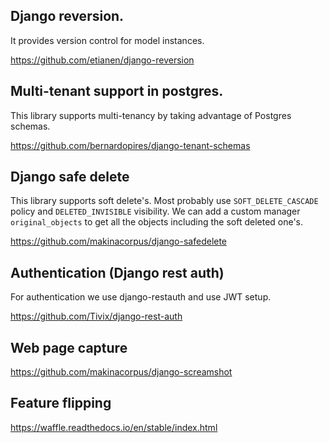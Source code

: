## Django reversion.
It provides version control for model instances.

https://github.com/etianen/django-reversion

## Multi-tenant support in postgres.
This library supports multi-tenancy by taking advantage of Postgres schemas.

https://github.com/bernardopires/django-tenant-schemas

## Django safe delete
This library supports soft delete's. Most probably use `SOFT_DELETE_CASCADE` policy and `DELETED_INVISIBLE` visibility.
We can add a custom manager `original_objects` to get all the objects including the soft deleted one's.

https://github.com/makinacorpus/django-safedelete

## Authentication (Django rest auth)
For authentication we use django-restauth and use JWT setup.

https://github.com/Tivix/django-rest-auth

## Web page capture

https://github.com/makinacorpus/django-screamshot

## Feature flipping

https://waffle.readthedocs.io/en/stable/index.html
